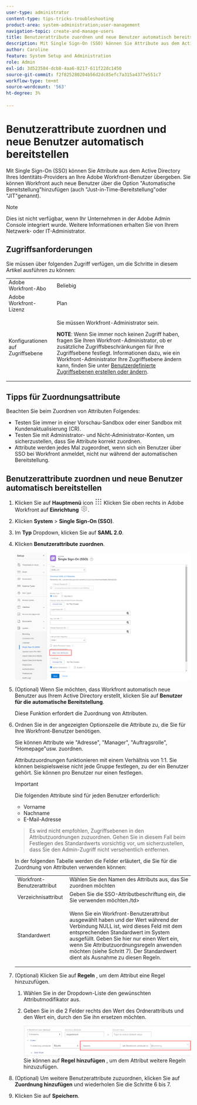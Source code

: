 ```yaml
---
user-type: administrator
content-type: tips-tricks-troubleshooting
product-area: system-administration;user-management
navigation-topic: create-and-manage-users
title: Benutzerattribute zuordnen und neue Benutzer automatisch bereitstellen
description: Mit Single Sign-On (SSO) können Sie Attribute aus dem Active Directory Ihres Identitäts-Providers an Ihre Adobe Workfront-Benutzer übergeben. Sie können Workfront auch neue Benutzer über die Option "Automatische Bereitstellung"hinzufügen (auch "Just-in-Time-Bereitstellung"oder "JIT"genannt).
author: Caroline
feature: System Setup and Administration
role: Admin
exl-id: 3d523584-dcb8-4aa6-8217-611f22dc1450
source-git-commit: f2f825280204b56d2dc85efc7a315a4377e551c7
workflow-type: tm+mt
source-wordcount: '563'
ht-degree: 3%

---
```


# Benutzerattribute zuordnen und neue Benutzer automatisch bereitstellen

Mit Single Sign-On (SSO) können Sie Attribute aus dem Active Directory Ihres Identitäts-Providers an Ihre Adobe Workfront-Benutzer übergeben. Sie können Workfront auch neue Benutzer über die Option &quot;Automatische Bereitstellung&quot;hinzufügen (auch &quot;Just-in-Time-Bereitstellung&quot;oder &quot;JIT&quot;genannt).

>[!NOTE]
>
>Dies ist nicht verfügbar, wenn Ihr Unternehmen in der Adobe Admin Console integriert wurde. Weitere Informationen erhalten Sie von Ihrem Netzwerk- oder IT-Administrator.


## Zugriffsanforderungen

Sie müssen über folgenden Zugriff verfügen, um die Schritte in diesem Artikel ausführen zu können:

<table style="table-layout:auto"> 
 <col> 
 <col> 
 <tbody> 
  <tr> 
   <td role="rowheader">Adobe Workfront-Abo</td> 
   <td>Beliebig</td> 
  </tr> 
  <tr> 
   <td role="rowheader">Adobe Workfront-Lizenz</td> 
   <td>Plan</td> 
  </tr> 
  <tr> 
   <td role="rowheader">Konfigurationen auf Zugriffsebene</td> 
   <td> <p>Sie müssen Workfront-Administrator sein.</p> <p><b>NOTE</b>: Wenn Sie immer noch keinen Zugriff haben, fragen Sie Ihren Workfront-Administrator, ob er zusätzliche Zugriffsbeschränkungen für Ihre Zugriffsebene festlegt. Informationen dazu, wie ein Workfront-Administrator Ihre Zugriffsebene ändern kann, finden Sie unter <a href="../../../administration-and-setup/add-users/configure-and-grant-access/create-modify-access-levels.md" class="MCXref xref">Benutzerdefinierte Zugriffsebenen erstellen oder ändern</a>.</p> </td> 
  </tr> 
 </tbody> 
</table>

## Tipps für Zuordnungsattribute

Beachten Sie beim Zuordnen von Attributen Folgendes:

* Testen Sie immer in einer Vorschau-Sandbox oder einer Sandbox mit Kundenaktualisierung (CR).
* Testen Sie mit Administrator- und Nicht-Administrator-Konten, um sicherzustellen, dass Sie Attribute korrekt zuordnen.
* Attribute werden jedes Mal zugeordnet, wenn sich ein Benutzer über SSO bei Workfront anmeldet, nicht nur während der automatischen Bereitstellung.

## Benutzerattribute zuordnen und neue Benutzer automatisch bereitstellen

1. Klicken Sie auf **Hauptmenü** icon ![](assets/main-menu-icon.png) Klicken Sie oben rechts in Adobe Workfront auf **Einrichtung** ![](assets/gear-icon-settings.png).

1. Klicken **System** > **Single Sign-On (SSO)**.

1. Im **Typ** Dropdown, klicken Sie auf **SAML 2.0**.

1. Klicken **Benutzerattribute zuordnen**.

   ![](assets/map-user-attributes.png)

1. (Optional) Wenn Sie möchten, dass Workfront automatisch neue Benutzer aus Ihrem Active Directory erstellt, klicken Sie auf **Benutzer für die automatische Bereitstellung**.

   Diese Funktion erfordert die Zuordnung von Attributen.

1. Ordnen Sie in der angezeigten Optionszeile die Attribute zu, die Sie für Ihre Workfront-Benutzer benötigen.

   Sie können Attribute wie &quot;Adresse&quot;, &quot;Manager&quot;, &quot;Auftragsrolle&quot;, &quot;Homepage&quot;usw. zuordnen.

   Attributzuordnungen funktionieren mit einem Verhältnis von 1:1. Sie können beispielsweise nicht jede Gruppe festlegen, zu der ein Benutzer gehört. Sie können pro Benutzer nur einen festlegen.

   >[!IMPORTANT]
   >
   >Die folgenden Attribute sind für jeden Benutzer erforderlich:
   >      
   >* Vorname
   >* Nachname
   >* E-Mail-Adresse

   >      
   >Es wird nicht empfohlen, Zugriffsebenen in den Attributzuordnungen zuzuordnen. Gehen Sie in diesem Fall beim Festlegen des Standardwerts vorsichtig vor, um sicherzustellen, dass Sie den Admin-Zugriff nicht versehentlich entfernen.

   In der folgenden Tabelle werden die Felder erläutert, die Sie für die Zuordnung von Attributen verwenden können:

   <table style="table-layout:auto"> 
    <col data-mc-conditions=""> 
    <col data-mc-conditions=""> 
    <tbody> 
     <tr> 
      <td role="rowheader">Workfront-Benutzerattribut</td> 
      <td>Wählen Sie den Namen des Attributs aus, das Sie zuordnen möchten</td> 
     </tr> 
     <tr> 
      <td role="rowheader">Verzeichnisattribut</td> 
      <td>Geben Sie die SSO-Attributbeschriftung ein, die Sie verwenden möchten./td&gt; 
     </tr> 
     <tr> 
      <td role="rowheader">Standardwert</td> 
      <td> <p>Wenn Sie ein Workfront-Benutzerattribut ausgewählt haben und der Wert während der Verbindung NULL ist, wird dieses Feld mit dem entsprechenden Standardwert im System ausgefüllt. Geben Sie hier nur einen Wert ein, wenn Sie Attributzuordnungsregeln anwenden möchten (siehe Schritt 7). Der Standardwert dient als Ausnahme zu diesen Regeln.</td> 
     </tr> 
    </tbody> 
   </table>

1. (Optional) Klicken Sie auf **Regeln** , um dem Attribut eine Regel hinzuzufügen.

   1. Wählen Sie in der Dropdown-Liste den gewünschten Attributmodifikator aus.
   1. Geben Sie in die 2 Felder rechts den Wert des Ordnerattributs und den Wert ein, durch den Sie ihn ersetzen möchten.

      ![](assets/rule-fields.png)
   Sie können auf **Regel hinzufügen** , um dem Attribut weitere Regeln hinzuzufügen.

1. (Optional) Um weitere Benutzerattribute zuzuordnen, klicken Sie auf **Zuordnung hinzufügen** und wiederholen Sie die Schritte 6 bis 7.
1. Klicken Sie auf **Speichern**.
